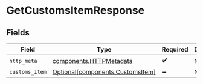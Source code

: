 # GetCustomsItemResponse


## Fields

| Field                                                                      | Type                                                                       | Required                                                                   | Description                                                                |
| -------------------------------------------------------------------------- | -------------------------------------------------------------------------- | -------------------------------------------------------------------------- | -------------------------------------------------------------------------- |
| `http_meta`                                                                | [components.HTTPMetadata](../../models/components/httpmetadata.md)         | :heavy_check_mark:                                                         | N/A                                                                        |
| `customs_item`                                                             | [Optional[components.CustomsItem]](../../models/components/customsitem.md) | :heavy_minus_sign:                                                         | N/A                                                                        |